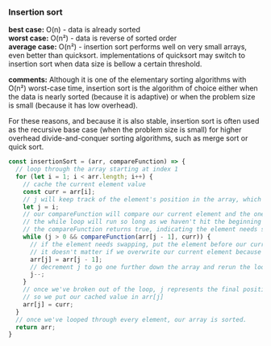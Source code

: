### Insertion sort

**best case:** O(n) - data is already sorted  
**worst case:** O(n²) - data is reverse of sorted order  
**average case:** O(n²) - insertion sort performs well on very small arrays, even better than quicksort. implementations of quicksort may switch to insertion sort when data size is bellow a certain threshold.  

**comments:**  Although it is one of the elementary sorting algorithms with O(n²) worst-case time, insertion sort is the algorithm of choice either when the data is nearly sorted (because it is adaptive) or when the problem size is small (because it has low overhead).

For these reasons, and because it is also stable, insertion sort is often used as the recursive base case (when the problem size is small) for higher overhead divide-and-conquer sorting algorithms, such as merge sort or quick sort.

```js
const insertionSort = (arr, compareFunction) => {
  // loop through the array starting at index 1
  for (let i = 1; i < arr.length; i++) {
    // cache the current element value
    const curr = arr[i];
    // j will keep track of the element's position in the array, which at the moment is i
    let j = i;
    // our compareFunction will compare our current element and the one before it in the array (arr[j - 1])
    // the while loop will run so long as we haven't hit the beginning of the array and so long as
    // the compareFunction returns true, indicating the element needs swapping with the one before it
    while (j > 0 && compareFunction(arr[j - 1], curr)) {
      // if the element needs swapping, put the element before our current element in our current element's place
      // it doesn't matter if we overwrite our current element because we've already cached it's value
      arr[j] = arr[j - 1];
      // decrement j to go one further down the array and rerun the loop to compare that element
      j--;
    }
    // once we've broken out of the loop, j represents the final position where our current element should be placed
    // so we put our cached value in arr[j]
    arr[j] = curr;
  }
  // once we've looped through every element, our array is sorted.
  return arr;
}

```
